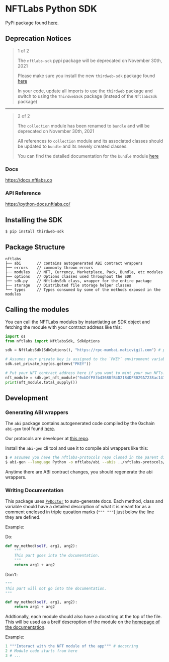 # NFTLabs Python SDK

PyPi package found [here](https://pypi.org/project/thirdweb-sdk).

## Deprecation Notices

> 1 of 2
>
> The `nftlabs-sdk` pypi package will be deprecated on November 30th, 2021
>
> Please make sure you install the new `thirdweb-sdk` package found [here](https://pypi.org/project/thirdweb-sdk)
>
> In your code, update all imports to use the `thirdweb` package and switch to using the `ThirdwebSdk` package (instead of the `NftlabsSdk` package)


---

> 2 of 2
>
> The `collection` module has been renamed to `bundle` and will be deprecated on November 30th, 2021
>
> All references to `collection` module and its associated classes should be updated to `bundle` and its newely created classes.
> 
> You can find the detailed documentation for the `bundle` module [here](https://python-docs.nftlabs.co/modules.bundle.html)






### Docs
https://docs.nftlabs.co

### API Reference
https://python-docs.nftlabs.co/



## Installing the SDK

```bash
$ pip install thirdweb-sdk
```



## Package Structure

```
nftlabs
├── abi       // contains autogenerated ABI contract wrappers 
├── errors    // commonly thrown errors
├── modules   // NFT, Currency, Marketplace, Pack, Bundle, etc modules
├── options   // Options classes used throughout the SDK
├── sdk.py    // NftlabsSdk class, wrapper for the entire package
├── storage   // Distributed file storage helper classes
└── types     // Types consumed by some of the methods exposed in the modules
```

## Calling the modules

You can call the NFTLabs modules by instantiating an SDK object and fetching the module with your contract address
like this:

```python
import os
from nftlabs import NftlabsSdk, SdkOptions

sdk = NftlabsSdk(SdkOptions(), "https://rpc-mumbai.maticvigil.com") # polygon testnet as an example

# Assumes your private key is assigned to the `PKEY` environment variable
sdk.set_private_key(os.getenv("PKEY"))

# Put your NFT contract address here if you want to mint your own NFTs!
nft_module = sdk.get_nft_module("0xbDfF8fb43688fB4D2184DF8029A7238ac1413A24")
print(nft_module.total_supply())
```

## Development

### Generating ABI wrappers

The `abi` package contains autogenerated code compiled by the
0xchain `abi-gen` tool found [here](https://www.npmjs.com/package/@0x/abi-gen).

Our protocols are developer at [this repo](https://github.com/nftlabs/nftlabs-protocols).

Install the `abi-gen` cli tool and use it to compile abi wrappers like this:

```bash
$ # assumes you have the nftlabs-protocols repo cloned in the parent directory
$ abi-gen --language Python -o nftlabs/abi --abis ../nftlabs-protocols/abi/NFT.json
```

Anytime there are ABI contract changes, you should regenerate the abi wrappers.


### Writing Documentation

This package uses [`PyDoctor`](https://github.com/twisted/pydoctor) to auto-generate docs. Each method, class and variable should have a detailed description of what it is meant for as a comment enclosed in triple quoation marks (`""" """`) just below the line they are defined.

Example:

Do:
```python
def my_method(self, arg1, arg2):
    """
    This part goes into the documentation.
    """
    return arg1 + arg2
```

Don't:
```python
"""
This part will not go into the documentation.
"""

def my_method(self, arg1, arg2):
    return arg1 + arg2
```


Addtionally, each module should also have a docstring at the top of the file. This will be used as a breif descroption of the module on the [homepage of the documentation](https://python-docs.nftlabs.co/). 

Example:
```python
1 """Interact with the NFT module of the app""" # docstring
2 # Module code starts from here
3 # ...
```